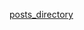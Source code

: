 [title]: <> (For All The Fish)
[icon]: <> (http://vitalik.ca/images/icon.png)
[domain]: <> (http://localhost:5500)
[posts_directory](./posts)
